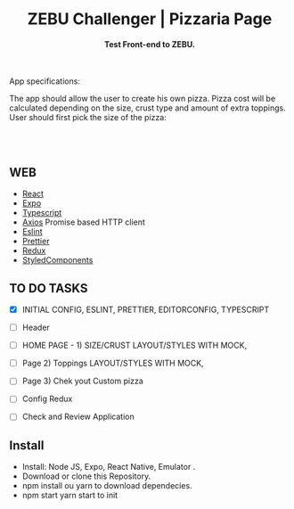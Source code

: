 <h1 align="center">
    ZEBU Challenger  | Pizzaria Page
</h1>

<h4 align="center">
  Test Front-end to ZEBU.
</h4>

<br>
<p>
App specifications:

The app should allow the user to create his own pizza.
Pizza cost will be calculated depending on the size, crust type and amount of extra toppings.
User should first pick the size of the pizza:
</p>
<br>
<br>

##  WEB

- [React](https://pt-br.reactjs.org/)
- [Expo](https://expo.io/)
- [Typescript](https://www.typescriptlang.org/)
- [Axios](https://github.com/axios/axios) Promise based HTTP client
- [Eslint](https://eslint.org/)
- [Prettier](https://prettier.io/)
- [Redux](https://redux.js.org/)
- [StyledComponents](https://styled-components.com/)



##  TO DO TASKS

- [X] INITIAL CONFIG, ESLINT, PRETTIER, EDITORCONFIG, TYPESCRIPT
- [ ] Header
- [ ] HOME PAGE - 1) SIZE/CRUST  LAYOUT/STYLES WITH MOCK,
- [ ] Page 2) Toppings LAYOUT/STYLES WITH MOCK,
- [ ] Page 3) Chek yout Custom pizza
- [ ] Config Redux
- [ ] Check and Review Application







## Install
- Install: Node JS, Expo, React Native, Emulator .
- Download or clone this Repository.
- npm install ou yarn to download dependecies.
- npm start yarn start to init







